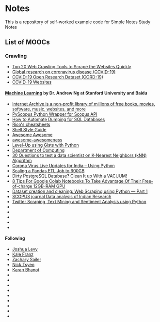 # Notes
This is a repository of self-worked example code for Simple Notes Study Notes

## List of MOOCs

### Crawling

+ [Top 20 Web Crawling Tools to Scrape the Websites Quickly](https://www.octoparse.com/blog/top-20-web-crawling-tools-for-extracting-web-data)  
+ [Global research on coronavirus disease (COVID-19)](https://www.who.int/emergencies/diseases/novel-coronavirus-2019/global-research-on-novel-coronavirus-2019-ncov)  
+ [COVID-19 Open Research Dataset (CORD-19)](https://pages.semanticscholar.org/coronavirus-research)  
+ [COVID-19 Websites](https://www.cdc.gov/library/researchguides/2019novelcoronavirus/websites.html)

#### [Machine Learning](https://www.coursera.org/learn/machine-learning/) by Dr. Andrew Ng at Stanford University and Baidu

+ [Internet Archive is a non-profit library of millions of free books, movies, software, music, websites, and more](https://archive.org/)
+ [PyScopus Python Wrapper for Scopus API](https://zhiyzuo.github.io/python-scopus/doc/quick-start.html)
+ [How to Automate Dumping for SQL Databases](https://dev.to/obbap/how-to-automate-dumping-for-sql-databases-im4)
+ [Rico's cheatsheets ](https://devhints.io/)
+ [Shell Style Guide](https://google.github.io/styleguide/shellguide.html)
+ [Awesome Awesome](https://github.com/emijrp/awesome-awesome)
+ [awesome-awesomeness](https://github.com/bayandin/awesome-awesomeness)
+ [Level-Up using Gists with Python](https://medium.com/@zecca/level-up-using-gists-with-python-b393a97b6b89)
+ [Department of Computing](http://pwp.stevecassidy.net/)
+ [30 Questions to test a data scientist on K-Nearest Neighbors (kNN) Algorithm](https://www.analyticsvidhya.com/blog/2017/09/30-questions-test-k-nearest-neighbors-algorithm/)
+ [Corona Virus Live Updates for India – Using Python](https://www.geeksforgeeks.org/corona-virus-live-updates-for-india-using-python/)
+ [Scaling a Pandas ETL Job to 600GB](https://www.enigma.com/blog/post/scaling-a-pandas-etl-job-to-600gb)
+ [Dirty PostgreSQL Database? Clean It up With a VACUUM!](https://www.vertabelo.com/blog/dirty-postgresql-database-clean-it-up-with-a-vacuum/)
+ [8 Tips For Google Colab Notebooks To Take Advantage Of Their Free-of-charge 12GB-RAM GPU](https://dev.to/kriyeng/8-tips-for-google-colab-notebooks-to-take-advantage-of-their-free-of-charge-12gb-ram-gpu-be4)
+ [Dataset creation and cleaning: Web Scraping using Python — Part 1](https://towardsdatascience.com/dataset-creation-and-cleaning-web-scraping-using-python-part-1-33afbf360b6b)
+ [SCOPUS journal Data analysis of Indian Research](https://github.com/NeelShah18/scopus-analysis-for-indian-researcher/blob/master/SCOPUS_data_analysis_Python3x_v1.ipynb)
+ [Twitter Scraping, Text Mining and Sentiment Analysis using Python](https://hackernoon.com/twitter-scraping-text-mining-and-sentiment-analysis-using-python-b95e792a4d64)
+ []()
+ []()
+ []()
+ []()
+ []()
#### Following
+ [Joshua Levy](https://github.com/jlevy?tab=repositories)
+ [Kale Franz](https://github.com/kalefranz)
+ [Zachary Sailer](https://github.com/Zsailer)
+ [Nick Tsyen](https://github.com/NicTsyen)
+ [Karan Bhanot](https://github.com/kb22)
+ []()
+ []()
+ []()
+ []()
+ []()
+ []()
+ []()
+ []()
+ []()
